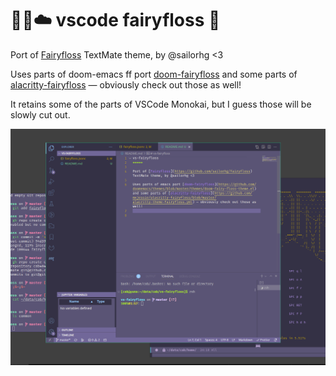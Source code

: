 🌙💫☁️ vscode fairyfloss 🌟
=====

Port of [Fairyfloss](https://github.com/sailorhg/fairyfloss) TextMate theme, by @sailorhg <3

Uses parts of doom-emacs ff port [doom-fairyfloss](https://github.com/doomemacs/themes/blob/master/themes/doom-fairy-floss-theme.el) and some parts of [alacritty-fairyfloss](https://github.com/mxjessie/alacritty-fairyfloss/blob/master/alacritty-theme-fairyfloss.yml) — obviously check out those as well!

It retains some of the parts of VSCode Monokai, but I guess those will be slowly cut out.

![ff.png](./ff.png)
